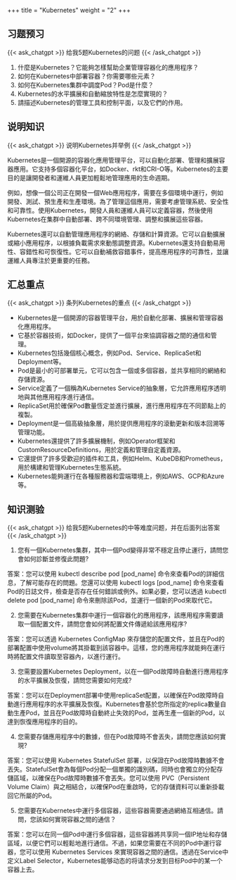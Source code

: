 +++
title = "Kubernetes"
weight = "2"
+++
## 习题预习
{{< ask_chatgpt >}}
给我5题Kubernetes的问题
{{< /ask_chatgpt >}}



1. 什麼是Kubernetes？它能夠怎樣幫助企業管理容器化的應用程序？
2. 如何在Kubernetes中部署容器？你需要哪些元素？
3. 如何在Kubernetes集群中調度Pod？Pod是什麼？
4. Kubernetes的水平擴展和自動縮放特性是怎麼實現的？
5. 請描述Kubernetes的管理工具和控制平面，以及它們的作用。   

## 说明知识
{{< ask_chatgpt >}}
说明Kubernetes并举例
{{< /ask_chatgpt >}}



Kubernetes是一個開源的容器化應用管理平台，可以自動化部署、管理和擴展容器應用。它支持多個容器化平台，如Docker、rkt和CRI-O等。Kubernetes的主要目的是讓開發者和運維人員更加輕鬆地管理應用的生命週期。

例如，想像一個公司正在開發一個Web應用程序，需要在多個環境中運行，例如開發、測試、預生產和生產環境。為了管理這個應用，需要考慮管理系統、安全性和可靠性。使用Kubernetes，開發人員和運維人員可以定義容器，然後使用Kubernetes在集群中自動部署、跨不同環境管理、調整和擴展這些容器。

Kubernetes還可以自動管理應用程序的網絡、存儲和計算資源。它可以自動擴展或縮小應用程序，以根據負載需求來動態調整資源。Kubernetes還支持自動易用性、容錯性和可恢復性。它可以自動補救容錯事件，提高應用程序的可靠性，並讓運維人員專注於更重要的任務。   

## 汇总重点
{{< ask_chatgpt >}}
条列Kubernetes的重点
{{< /ask_chatgpt >}}



- Kubernetes是一個開源的容器管理平台，用於自動化部署、擴展和管理容器化應用程序。
- 它基於容器技術，如Docker，提供了一個平台來協調容器之間的通信和管理。
- Kubernetes包括幾個核心概念，例如Pod、Service、ReplicaSet和Deployment等。
- Pod是最小的可部署單元，它可以包含一個或多個容器，並共享相同的網絡和存儲資源。
- Service定義了一個稱為Kubernetes Service的抽象層，它允許應用程序透明地與其他應用程序進行通信。
- ReplicaSet用於確保Pod數量恆定並進行擴展，進行應用程序在不同節點上的複製。
- Deployment是一個高級抽象層，用於提供應用程序的滾動更新和版本回溯等管理功能。
- Kubernetes還提供了許多擴展機制，例如Operator框架和CustomResourceDefinitions，用於定義和管理自定義資源。
- 它還提供了許多受歡迎的插件和工具，例如Helm、KubeDB和Prometheus，用於構建和管理Kubernetes生態系統。
- Kubernetes能夠運行在各種服務器和雲端環境上，例如AWS、GCP和Azure等。   

## 知识测验
{{< ask_chatgpt >}}
给我5题Kubernetes的中等难度问题，并在后面列出答案
{{< /ask_chatgpt >}}



1. 您有一個Kubernetes集群，其中一個Pod變得非常不穩定且停止運行，請問您會如何診斷並修復此問題?

答案：您可以使用 kubectl describe pod [pod_name] 命令來查看Pod的詳細信息，了解可能存在的問題。您還可以使用 kubectl logs [pod_name] 命令來查看Pod的日誌文件，檢查是否存在任何錯誤或例外。如果必要，您可以透過 kubectl delete pod [pod_name] 命令來刪除該Pod，並運行一個新的Pod來取代它。

2. 您需要在Kubernetes集群中運行一個容器化的應用程序，該應用程序需要讀取一個配置文件，請問您會如何將配置文件傳遞給該應用程序?

答案：您可以透過 Kubernetes ConfigMap 來存儲您的配置文件，並且在Pod的部署配置中使用volume將其掛載到該容器中。這樣，您的應用程序就能夠在運行時將配置文件讀取至容器內，以進行運行。

3. 您需要設置Kubernetes Deployment，以在一個Pod故障時自動進行應用程序的水平擴展及恢復，請問您需要如何完成?

答案：您可以在Deployment部署中使用replicaSet配置，以確保在Pod故障時自動進行應用程序的水平擴展及恢復。Kubernetes會基於您所指定的replica數量自動生產Pod，並且在Pod故障時自動終止失效的Pod，並再生產一個新的Pod，以達到恢復應用程序的目的。

4. 您需要存儲應用程序中的數據，但在Pod故障時不會丟失，請問您應該如何實現?

答案：您可以使用 Kubernetes StatefulSet 部署，以保證在Pod故障時數據不會丟失。StatefulSet會為每個Pod分配一個單獨的識別碼，同時也會獨立的分配存儲區域，以確保在Pod故障時數據不會丟失。您可以使用 PVC（Persistent Volume Claim）與之相結合，以確保Pod在重啟時，它的存儲資料可以重新掛載回它所屬的Pod。

5. 您需要在Kubernetes中運行多個容器，這些容器需要通過網絡互相通信。請問，您該如何實現容器之間的通信？

答案：您可以在同一個Pod中運行多個容器，這些容器將共享同一個IP地址和存儲區域，以便它們可以輕鬆地進行通信。不過，如果您需要在不同的Pod中運行容器，您可以使用 Kubernetes Services 來實現容器之間的通信。透過在Service中定义Label Selector，Kubernetes能够动态的将请求分发到目标Pod中的某一个容器上去。   


